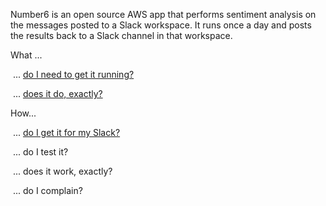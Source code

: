 Number6 is an open source AWS app that performs sentiment analysis on the messages posted to a Slack workspace. It runs once a day and posts the results back to a Slack channel in that workspace. 

What ...

​	... [do I need to get it running?](./what_do_i_need.md)

​	... [does it do, exactly?](./what_does_it_do.md)

How...

​	... [do I get it for my Slack?](how_do_i_get_it.md)

​	... do I test it?

​	... does it work, exactly?

​	... do I complain?

